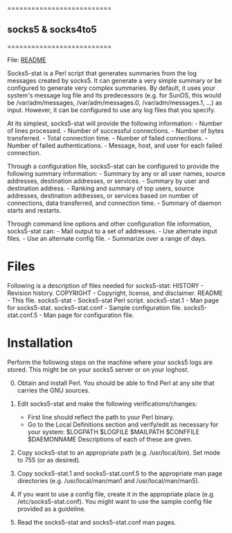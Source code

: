 ==========================
## socks5 & socks4to5
==========================

File: [README](https://github.com/Xcod3bughunt3r/socks4to5/blob/master/socks4to5.md)

Socks5-stat is a Perl script that generates summaries from the log
messages created by socks5.  It can generate a very simple summary or
be configured to generate very complex summaries.  By default, it uses
your system's message log file and its predecessors (e.g. for SunOS,
this would be /var/adm/messages, /var/adm/messages.0,
/var/adm/messages.1, ...) as input.  However, it can be configured to
use any log files that you specify.

At its simplest, socks5-stat will provide the following information:
	- Number of lines processed.
	- Number of successful connections.
	- Number of bytes transferred.
	- Total connection time.
	- Number of failed connections.
	- Number of failed authentications.
	- Message, host, and user for each failed connection.

Through a configuration file, socks5-stat can be configured to provide
the following summary information:
	- Summary by any or all user names, source addresses,
	  destination addresses, or services.
	- Summary by user and destination address.
	- Ranking and summary of top users, source addresses,
	  destination addresses, or services based on number of
	  connections, data transferred, and connection time.
	- Summary of daemon starts and restarts.

Through command line options and other configuration file information,
socks5-stat can:
	- Mail output to a set of addresses.
	- Use alternate input files.
   	- Use an alternate config file.
	- Summarize over a range of days.


Files
=====
Following is a description of files needed for socks5-stat:
	HISTORY - Revision history.
	COPYRIGHT - Copyright, license, and disclaimer.
	README - This file.
	socks5-stat - Socks5-stat Perl script.
	socks5-stat.1 - Man page for socks5-stat.
	socks5-stat.conf - Sample configuration file.
	socks5-stat.conf.5 - Man page for configuration file.


Installation
============
Perform the following steps on the machine where your socks5 logs are
stored.  This might be on your socks5 server or on your loghost.

0. Obtain and install Perl.  You should be able to find Perl at any
   site that carries the GNU sources.

1. Edit socks5-stat and make the following verifications/changes:
	- First line should reflect the path to your Perl binary.
	- Go to the Local Definitions section and verify/edit as
	  necessary for your system:
		$LOGPATH
		$LOGFILE
		$MAILPATH
		$CONFFILE
		$DAEMONNAME
	  Descriptions of each of these are given.

2. Copy socks5-stat to an appropriate path (e.g. /usr/local/bin).  Set
   mode to 755 (or as desired).

3. Copy socks5-stat.1 and socks5-stat.conf.5 to the appropriate man
   page directories (e.g. /usr/local/man/man1 and
   /usr/local/man/man5).

4. If you want to use a config file, create it in the appropriate
   place (e.g. /etc/socks5-stat.conf).  You might want to use the
   sample config file provided as a guideline.

5. Read the socks5-stat and socks5-stat.conf man pages.


